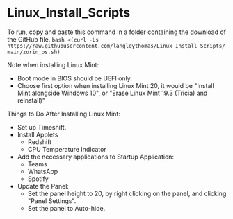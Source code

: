 # Linux_Install_Scripts

To run, copy and paste this command in a folder containing the download of the GitHub file.
`bash <(curl -Ls https://raw.githubusercontent.com/langleythomas/Linux_Install_Scripts/main/zorin_os.sh)`

Note when installing Linux Mint:
* Boot mode in BIOS should be UEFI only.
* Choose first option when installing Linux Mint 20, it would be "Install Mint alongside Windows 10", or "Erase Linux Mint 19.3 (Tricia) and reinstall)"

Things to Do After Installing Linux Mint:
* Set up Timeshift.
* Install Applets
  * Redshift 
  * CPU Temperature Indicator
* Add the necessary applications to Startup Application:
  * Teams
  * WhatsApp
  * Spotify
* Update the Panel:
  * Set the panel height to 20, by right clicking on the panel, and clicking "Panel Settings".
  * Set the panel to Auto-hide.
